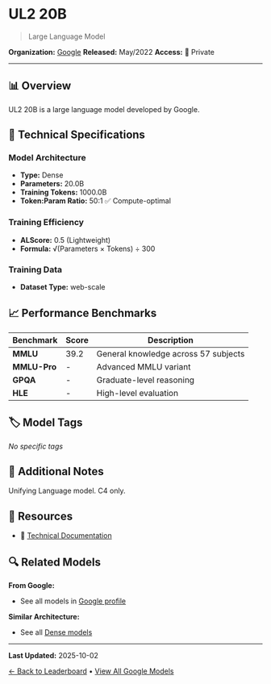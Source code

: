 # UL2 20B

> Large Language Model

**Organization:** [Google](../../labs/google.md)
**Released:** May/2022
**Access:** 🔴 Private

---

## 📊 Overview

UL2 20B is a large language model developed by Google.

## 🔧 Technical Specifications

### Model Architecture
- **Type:** Dense
- **Parameters:** 20.0B
- **Training Tokens:** 1000.0B
- **Token:Param Ratio:** 50:1 ✅ Compute-optimal

### Training Efficiency
- **ALScore:** 0.5 (Lightweight)
- **Formula:** √(Parameters × Tokens) ÷ 300

### Training Data
- **Dataset Type:** web-scale

## 📈 Performance Benchmarks

| Benchmark | Score | Description |
|-----------|-------|-------------|
| **MMLU** | 39.2 | General knowledge across 57 subjects |
| **MMLU-Pro** | - | Advanced MMLU variant |
| **GPQA** | - | Graduate-level reasoning |
| **HLE** | - | High-level evaluation |

## 🏷️ Model Tags

_No specific tags_

## 📝 Additional Notes

Unifying Language model. C4 only.

## 🔗 Resources

- 📄 [Technical Documentation](https://arxiv.org/abs/2205.05131)

## 🔍 Related Models

**From Google:**
- See all models in [Google profile](../../labs/google.md)

**Similar Architecture:**
- See all [Dense models](../../architectures/dense.md)

---

**Last Updated:** 2025-10-02

[← Back to Leaderboard](../../README.md) • [View All Google Models](../../labs/google.md)
